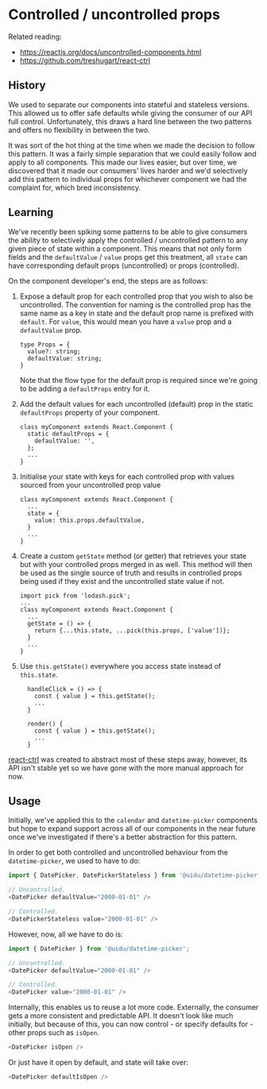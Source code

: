 # Controlled / uncontrolled props

Related reading:

- <https://reactjs.org/docs/uncontrolled-components.html>
- <https://github.com/treshugart/react-ctrl>

## History

We used to separate our components into stateful and stateless versions. This allowed us to offer safe defaults while giving the consumer of our API full control. Unfortunately, this draws a hard line between the two patterns and offers no flexibility in between the two.

It was sort of the hot thing at the time when we made the decision to follow this pattern. It was a fairly simple separation that we could easily follow and apply to all components. This made our lives easier, but over time, we discovered that it made our consumers' lives harder and we'd selectively add this pattern to individual props for whichever component we had the complaint for, which bred inconsistency.

## Learning

We've recently been spiking some patterns to be able to give consumers the ability to selectively apply the controlled / uncontrolled pattern to any given piece of state within a component. This means that not only form fields and the `defaultValue` / `value` props get this treatment, all `state` can have corresponding default props (uncontrolled) or props (controlled).

On the component developer's end, the steps are as follows:

1. Expose a default prop for each controlled prop that you wish to also be uncontrolled. The convention for naming is the controlled prop has the
   same name as a key in state and the default prop name is prefixed with `default`. For `value`, this would mean you have a `value` prop and a `defaultValue` prop.

   ```
   type Props = {
     value?: string;
     defaultValue: string;
   }
   ```

   Note that the flow type for the default prop is required since we're going to be adding a `defaultProps` entry for it.

2. Add the default values for each uncontrolled (default) prop in the static `defaultProps` property of your component.

   ```
   class myComponent extends React.Component {
     static defaultProps = {
       defaultValue: '',
     };
     ...
   }
   ```

3. Initialise your state with keys for each controlled prop with values sourced from your uncontrolled prop value

   ```
   class myComponent extends React.Component {
     ...
     state = {
       value: this.props.defaultValue,
     }
     ...
   }
   ```

4. Create a custom `getState` method (or getter) that retrieves your state but with your controlled props merged in as well. This method will then
   be used as the single source of truth and results in controlled props being used if they exist and the uncontrolled state value if not.

   ```
   import pick from 'lodash.pick';
   ...
   class myComponent extends React.Component {
     ...
     getState = () => {
       return {...this.state, ...pick(this.props, ['value'])};
     }
     ...
   }
   ```

5. Use `this.getState()` everywhere you access state instead of `this.state`.

   ```
     handleClick = () => {
       const { value } = this.getState();
       ...
     }

     render() {
       const { value } = this.getState();
       ...
     }
   ```

[react-ctrl](https://github.com/treshugart/react-ctrl) was created to abstract most of these steps away, however, its API isn't stable yet so we have
gone with the more manual approach for now.

## Usage

Initially, we've applied this to the `calendar` and `datetime-picker` components but hope to expand support across all of our components in the near future
once we've investigated if there's a better abstraction for this pattern.

In order to get both controlled and uncontrolled behaviour from the `datetime-picker`, we used to have to do:

```js
import { DatePicker, DatePickerStateless } from '@uidu/datetime-picker';

// Uncontrolled.
<DatePicker defaultValue="2000-01-01" />

// Controlled.
<DatePickerStateless value="2000-01-01" />
```

However, now, all we have to do is:

```js
import { DatePicker } from '@uidu/datetime-picker';

// Uncontrolled.
<DatePicker defaultValue="2000-01-01" />

// Controlled.
<DatePicker value="2000-01-01" />
```

Internally, this enables us to reuse a lot more code. Externally, the consumer gets a more consistent and predictable API. It doesn't look like much initially, but because of this, you can now control - or specify defaults for - other props such as `isOpen`.

```js
<DatePicker isOpen />
```

Or just have it open by default, and state will take over:

```js
<DatePicker defaultIsOpen />
```
